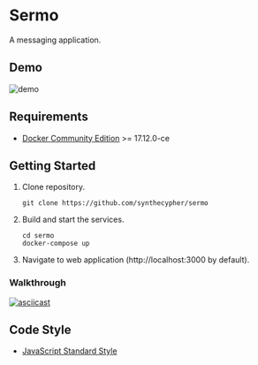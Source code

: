 # Sermo
A messaging application.

## Demo
![demo](https://media.giphy.com/media/cd5bowgq2aCVXKWLR6/giphy.gif)

## Requirements

- [Docker Community Edition][docker-ce] >= 17.12.0-ce

## Getting Started

1.
    Clone repository.
    ```shell
    git clone https://github.com/synthecypher/sermo
    ```

2.
    Build and start the services.
    ```shell
    cd sermo
    docker-compose up
    ```

3.
    Navigate to web application (http://localhost:3000 by default).

### Walkthrough

[![asciicast](https://asciinema.org/a/4Ud6es5xUoHWEmYgyR7NleeqX.png)](https://asciinema.org/a/4Ud6es5xUoHWEmYgyR7NleeqX)

## Code Style

- [JavaScript Standard Style][standardjs]

[standardjs]: https://standardjs.com/
[docker-ce]: https://www.docker.com/community-edition